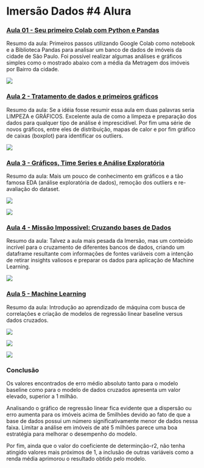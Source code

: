 # Imersão Dados #4 Alura

### [Aula 01 - Seu primeiro Colab com Python e Pandas](https://github.com/andreferibeiro/imersao_dados_alura/blob/main/ALURA_IMERS%C3%83O_DADOS_4_Aula_01.ipynb)

Resumo da aula: Primeiros passos utilizando Google Colab como notebook e a Biblioteca Pandas para analisar um banco de dados de imóveis da cidade de São Paulo. Foi possível realizar algumas análises e gráficos simples como o mostrado abaixo com a média da Metragem dos imóveis por Bairro da cidade.

![](images/Aula02_01.png)

### [Aula 2 - Tratamento de dados e primeiros gráficos](https://github.com/andreferibeiro/imersao_dados_alura/blob/main/ALURA_IMERS%C3%83O_DADOS_4_Aula_02.ipynb)

Resumo da aula: Se a idéia fosse resumir essa aula em duas palavras seria LIMPEZA e GRÁFICOS. Excelente aula de como a limpeza e preparação dos dados para qualquer tipo de análise é imprescidível. Por fim uma série de novos gráficos, entre eles de distribuição, mapas de calor e por fim gráfico de caixas (boxplot) para identificar os outliers.

![](images/Aula_02a.png)


### [Aula 3 - Gráficos, Time Series e Análise Exploratória](https://github.com/andreferibeiro/imersao_dados_alura/blob/main/ALURA_IMERS%C3%83O_DADOS_4_Aula_03.ipynb)

Resumo da aula: Mais um pouco de conhecimento em gráficos e a tão famosa EDA (análise exploratória de dados), remoção dos  outliers e re-avaliação do dataset.

![](images/Aula03_b.png)

![](images/Aula03_c.png)

### [Aula 4 - Missão Impossivel: Cruzando bases de Dados](https://github.com/andreferibeiro/imersao_dados_alura/blob/main/ALURA_IMERS%C3%83O_DADOS_4_Aula_04.ipynb)

Resumo da aula: Talvez a aula mais pesada da Imersão, mas um conteúdo incrível para o cruzamento de diferentes bancos de dados, criando um dataframe resultante com informações de fontes variáveis com a intenção de retirar insights valiosos e preparar os dados para aplicação de Machine Learning.

![](images/aula_4.png)

### [Aula 5 - Machine Learning](https://github.com/andreferibeiro/imersao_dados_alura/blob/main/ALURA_IMERS%C3%83O_DADOS_4_Aula_05.ipynb)

Resumo da aula: Introdução ao aprendizado de máquina com busca de correlações e criação de modelos de regressão linear baseline versus dados cruzados.

![](images/Aula_05.png)

![](images/Aula_05a.png)

![](images/Aula_05b.png)

### Conclusão
Os valores encontrados de erro médio absoluto tanto para o modelo baseline como para o modelo de dados cruzados apresenta um valor elevado, superior a 1 milhão.

Analisando o gráfico de regressão linear fica evidente que a dispersão ou erro aumenta para os imóveis acima de 5milhões devido ao fato de que a base de dados possui um número significativamente menor de dados nessa faixa. Limitar a análise em imóveis de até 5 milhões parece uma boa estratégia para melhorar o desempenho do modelo.

Por fim, ainda que o valor do coeficiente de determinção-r2, não tenha atingido valores mais próximos de 1, a inclusão de outras variáveis como a renda média aprimorou o resultado obtido pelo modelo.
